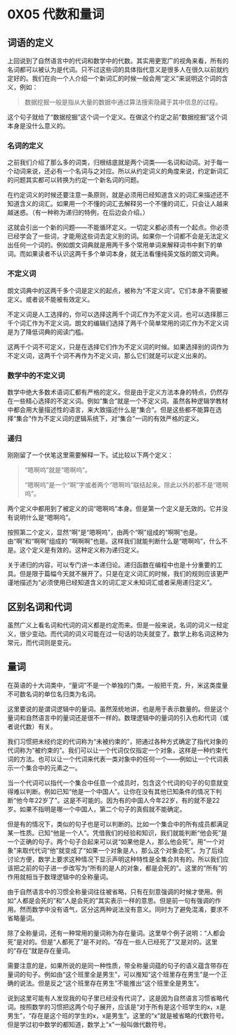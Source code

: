 # 0X05 代数和量词

## 词语的定义

上回说到了自然语言中的代词和数学中的代数。其实用更宽广的视角来看，所有的名词都可以被认为是代词。只不过这些词的具体指代意义是很多人在很久以前就约定好的。我们在向一个人介绍一个新词汇的时候一般会用“定义”来说明这个词的含义，例如：

>数据挖掘一般是指从大量的数据中通过算法搜索隐藏于其中信息的过程。

这个句子就给了“数据挖掘”这个词一个定义。在做这个约定之前“数据挖掘”这个词本身是没什么意义的。

### 名词的定义

之前我们介绍了那么多的词类，归根结底就是两个词类——名词和动词。对于每一个动词来说，还必有一个名词与之对应。所以从约定词义的角度来说，约定新词汇的问题其实都可以转换为约定一个新名词的问题。

在约定词义的时候还要注意一条原则，就是必须用已经知道含义的词汇来描述还不知道含义的词汇。如果用一个不懂的词汇去解释另一个不懂的词汇，只会让人越来越迷惑。（有一种称为递归的特例，在后边会介绍。）

这就会引出一个新的问题——不能循环定义。一切定义都必须有一个起点。你必须已经学会了一些词，才能用这些词去定义别的词。如果你一个词都不会是无法定义出任何一个词的。例如朗文词典就是用两千多个常用单词来解释词书中剩下的单词。而如果读者不认识这两千多个单词本身，就无法看懂纯英文版的朗文词典。

### 不定义词

朗文词典中的这两千多个词是定义的起点，被称为“不定义词”。它们本身不需要被定义。或者说不能被有效定义。

不定义词是人工选择的，你可以选择这两千个词汇作为不定义词，也可以选择那三千个词汇作为不定义词。朗文的编辑们选择了两千个简单常用的词汇作为不定义词是为了降低词典的阅读门槛。

这两千个词不可定义，只是在选择它们作为不定义词的时候。如果选择别的词作为不定义词，这两千个词不再作为不定义词，那么它们就是可以定义出来的。

### 数学中的不定义词

数学中绝大多数术语词汇都有严格的定义。但是由于定义方法本身的特点，仍然存在一些精心选择的不定义词。例如“集合”就是一个不定义词。虽然各种逻辑学教材中都会用大量描述性的语言，来大致描述什么是“集合”。但是这些都不能算在选择“集合”作为不定义词的逻辑系统下，对“集合”一词的有效严格的定义。

### 递归

刚刚留了一个伏笔这里需要解释一下。试比较以下两个定义：

>“嗯啊呜”就是“嗯啊呜”。
>
>“嗯啊呜”是一个“啊”字或者两个“嗯啊呜”联结起来。除此以外的都不是“嗯啊呜”。

两个定义中都用到了被定义的词“嗯啊呜”本身。但是第一个定义是无效的。它并没有说明什么是“嗯啊呜”。

按照第二个定义，显然“啊”是“嗯啊呜”，由两个“啊”组成的“啊啊”也是。由“啊”和“啊啊”组成的 “啊啊啊”也是。这样我们就能判断什么是“嗯啊呜”，什么不是。这个定义是有效的。这种定义称为递归定义。

关于递归的内容，可以专门讲一本递归论。递归函数在编程中也是十分重要的工具。但是限于篇幅今天就不展开了。只是在定义词汇的时候，我们的规则应该更严谨地描述为“必须使用已经知道含义的词汇定义未知词汇或者采用递归定义”。

## 区别名词和代词

虽然广义上看名词和代词的词义都是约定而来。但是一般来说，名词的词义一经定义，很少变动。而代词的词义可能在过一句话的功夫就变了。数学上称名词这种为常元，而代词则是变元。

## 量词

在英语的十大词类中，“量词”不是一个单独的门类。一般把千克，升，米这类度量不可数名词的单位名归类为名词。

这里要说的是谓词逻辑中的量词。虽然笼统地讲，也是用于表示数量的。但是这个量词和自然语言中的量词还是很不一样的。数理逻辑中的量词的引入也和代词（或者说代数）有关。

我们习惯把未经约定的代词称为“未被约束的”，把通过各种方式确定了指代对象的代词称为“被约束的”。我们可以让一个代词仅仅指定一个对象，这样是一种约束代词的方法。也可以让一个代词来代表一类对象中的任何一个——例如让一个代词表示一个集合中的元素之一。

当一个代词可以指代一个集合中任意一个成员时，包含这个代词的句子的句意就变得难以判断。例如已知“他是一个中国人”。让你在没有其他已知条件的情况下判断“他今年22岁了”。这是不可能的。因为有的中国人今年22岁，有的就不是22岁。如果不指明是哪一个中国人，第二个句子的真假就不能确定。

但是有的情况下，类似的句子也是可以判断的。比如一个集合中的所有成员都满足某一性质。已知“他是一个人”。凭借我们的经验和知识，我们就能判断“他会死”是一个正确的句子。两个句子合起来可以说“如果他是人，那么他会死”。用“一个对象”来取代代词“他”就变成了“如果一个对象是人，那么这个对象会死”。为了后续讨论方便，数学上要求这种情况下显示声明这种特性是全集合共有的。所以我们应该把之前的句子进一步改写为“所有的是人的对象，都是会死的”。这里的“所有”的作用就相当于数理逻辑中的全称量词。

由于自然语言中的习惯全称量词往往被省略，只有在刻意强调的时候才使用。例如“人都是会死的”和“人是会死的”其实表示一样的意思。但是前一句有强调的作用。然而数学中没有语气，区分这两种说法没有意义。同时为了避免混淆，要求不省略量词。

除了全称量词，还有一种常用的量词称为存在量词。这里举个例子说明：“人都会死”是对的。但是“人都死了”是不对的。“存在一些人已经死了”又是对的。这里的“存在”就是存在量词。

需要注意的是，如果所说的是同一种性质，带全称量词蕴的句子的语义蕴含带存在量词的句子。例如由“这个班里全是男生”，可以推知“这个班里存在男生”是一个正确的说法。但是反之“这个班里存在男生”不能推出“这个班里全是男生”。

说到这里可能有人发现我的句子里已经没有代词了。这是因为自然语言习惯省略代词。按照数学的习惯把这两个句子展开，应该是“对于所有是这个班学生的x，x是男生”，“存在是这个班的学生的x，x是男生”。这里的“x”就是被省略的代数符号。但是学过初中数学的都知道，数学上“x”一般叫做代数符号。